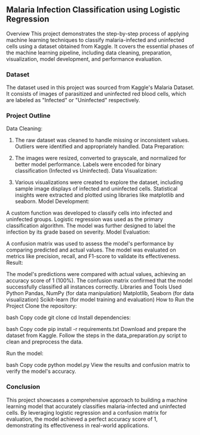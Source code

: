 ## Malaria Infection Classification using Logistic Regression
Overview
This project demonstrates the step-by-step process of applying machine learning techniques to classify malaria-infected and uninfected cells using a dataset obtained from Kaggle. 
It covers the essential phases of the machine learning pipeline, including data cleaning, preparation, visualization, model development, and performance evaluation.

### Dataset
The dataset used in this project was sourced from Kaggle's Malaria Dataset. 
It consists of images of parasitized and uninfected red blood cells, which are labeled as "Infected" or "Uninfected" respectively.

### Project Outline
Data Cleaning:

1. The raw dataset was cleaned to handle missing or inconsistent values.
Outliers were identified and appropriately handled.
Data Preparation:

2. The images were resized, converted to grayscale, and normalized for better model performance.
Labels were encoded for binary classification (Infected vs Uninfected).
Data Visualization:

3. Various visualizations were created to explore the dataset, including sample image displays of infected and uninfected cells.
Statistical insights were extracted and plotted using libraries like matplotlib and seaborn.
Model Development:

A custom function was developed to classify cells into infected and uninfected groups.
Logistic regression was used as the primary classification algorithm.
The model was further designed to label the infection by its grade based on severity.
Model Evaluation:

A confusion matrix was used to assess the model's performance by comparing predicted and actual values.
The model was evaluated on metrics like precision, recall, and F1-score to validate its effectiveness.
Result:

The model's predictions were compared with actual values, achieving an accuracy score of 1 (100%).
The confusion matrix confirmed that the model successfully classified all instances correctly.
Libraries and Tools Used
Python
Pandas, NumPy (for data manipulation)
Matplotlib, Seaborn (for data visualization)
Scikit-learn (for model training and evaluation)
How to Run the Project
Clone the repository:

bash
Copy code
git clone <repository-url>
cd <project-directory>
Install dependencies:

bash
Copy code
pip install -r requirements.txt
Download and prepare the dataset from Kaggle. Follow the steps in the data_preparation.py script to clean and preprocess the data.

Run the model:

bash
Copy code
python model.py
View the results and confusion matrix to verify the model's accuracy.

### Conclusion
This project showcases a comprehensive approach to building a machine learning model that accurately classifies malaria-infected and uninfected cells. 
By leveraging logistic regression and a confusion matrix for evaluation, the model achieved a perfect accuracy score of 1, demonstrating its effectiveness in real-world applications.
